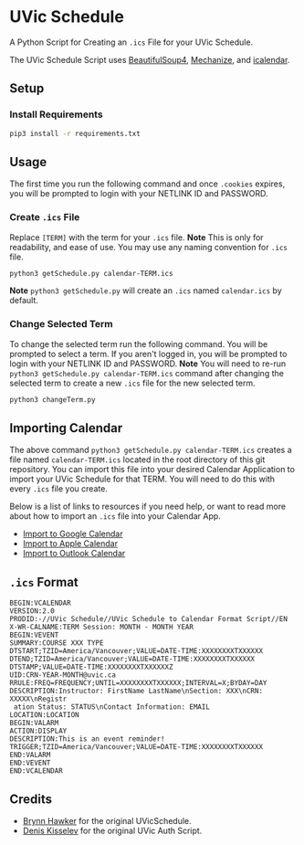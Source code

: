# UVic Schedule

A Python Script for Creating an `.ics` File for your UVic Schedule. 

The UVic Schedule Script uses [BeautifulSoup4](http://www.crummy.com/software/BeautifulSoup/),  [Mechanize](https://pypi.python.org/pypi/mechanize/), and [icalendar](https://pypi.org/project/icalendar/).

## Setup

### Install Requirements

```sh
pip3 install -r requirements.txt
```

## Usage

The first time you run the following command and once `.cookies` expires, you will be prompted to login with your NETLINK ID and PASSWORD.

### Create `.ics` File

Replace `[TERM]` with the term for your `.ics` file. **Note** This is only for readability, and ease of use. You may use any naming convention for `.ics` file.

```sh
python3 getSchedule.py calendar-TERM.ics
```

**Note** `python3 getSchedule.py` will create an `.ics` named `calendar.ics` by default.

### Change Selected Term

To change the selected term run the following command. You will be prompted to select a term. If you aren't logged in, you will be prompted to login with your NETLINK ID and PASSWORD. **Note** You will need to re-run `python3 getSchedule.py calendar-TERM.ics` command after changing the selected term to create a new `.ics` file for the new selected term. 

```sh
python3 changeTerm.py
```

## Importing Calendar

The above command `python3 getSchedule.py calendar-TERM.ics` creates a file named `calendar-TERM.ics` located in the root directory of this git repository. You can import this file into your desired Calendar Application to import your UVic Schedule for that TERM. You will need to do this with every `.ics` file you create.  

Below is a list of links to resources if you need help, or want to read more about how to import an `.ics` file into your Calendar App.

* [Import to Google Calendar](https://support.google.com/calendar/answer/37118)
* [Import to Apple Calendar](https://support.apple.com/en-ca/guide/calendar/icl1023/mac)
* [Import to Outlook Calendar](https://support.microsoft.com/en-us/office/import-or-subscribe-to-a-calendar-in-outlook-on-the-web-503ffaf6-7b86-44fe-8dd6-8099d95f38df)

## `.ics` Format

```ics
BEGIN:VCALENDAR
VERSION:2.0
PRODID:-//UVic Schedule//UVic Schedule to Calendar Format Script//EN
X-WR-CALNAME:TERM Session: MONTH - MONTH YEAR
BEGIN:VEVENT
SUMMARY:COURSE XXX TYPE
DTSTART;TZID=America/Vancouver;VALUE=DATE-TIME:XXXXXXXXTXXXXXX
DTEND;TZID=America/Vancouver;VALUE=DATE-TIME:XXXXXXXXTXXXXXX
DTSTAMP;VALUE=DATE-TIME:XXXXXXXXTXXXXXXZ
UID:CRN-YEAR-MONTH@uvic.ca
RRULE:FREQ=FREQUENCY;UNTIL=XXXXXXXXTXXXXXX;INTERVAL=X;BYDAY=DAY
DESCRIPTION:Instructor: FirstName LastName\nSection: XXX\nCRN: XXXXX\nRegistr
 ation Status: STATUS\nContact Information: EMAIL
LOCATION:LOCATION
BEGIN:VALARM
ACTION:DISPLAY
DESCRIPTION:This is an event reminder!
TRIGGER;TZID=America/Vancouver;VALUE=DATE-TIME:XXXXXXXXTXXXXXX
END:VALARM
END:VEVENT
END:VCALENDAR
```

## Credits

* [Brynn Hawker](https://github.com/hwkr) for the original UVicSchedule.
* [Denis Kisselev](https://github.com/dkisselev) for the original UVic Auth Script.
